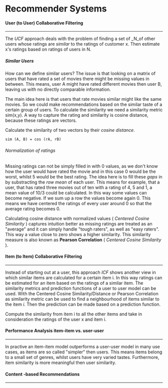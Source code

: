 # Recommender Systems

#### User (to User) Collaborative Filtering
________________________________
The _UCF_ approach deals with the problem of finding a set of _N_of other users whose ratings are _similar_ to the ratings of customer x.
Then estimate x's ratings based on ratings of users in N.

##### Similar Users
How can we define similar users? The issue is that looking on a matrix of users that have rated a set of movies
there might be missing values in between. This means, user A might have rated different movies then user B, leaving
us with no directly comparable information.

The main idea here is that users that rate movies similar might like the same movies. So we could make recommendations based
on the similar taste of a certain group of users. To calculate the similarity we need a similarity metric sim(x,y).
A way to capture the rating and similarity is cosine distance, because these ratings are vectors.

Calculate the similarity of two vectors by their _cosine distance_.

```
sim (A, B) = cos (rA, rB)
```

###### Normalization of ratings
Missing ratings can not be simply filled in with 0 values, as we don't know how the user would have rated the movie and in this case 0 would be the worst, whilst 5 would be the best rating. The idea here is to fill these _gaps_ in by substracting the _row mean_ of each user. This means for example, that a user, that has rated three movies out of ten with a rating of 4, 5 and 1, a mean value of 10/3 could be calculated. In this way some values can become negative.
If we sum up a row the values become again 0. This means we have centered the ratings of every user around 0 so that the average rating becomes 0.

Calculating cosine distance with normalized values ( _Centered Cosine Similarity_ ) captures intuition better as missing ratings are treated as an "average" and it can simply handle "tough raters", as well as "easy raters". This way a value close to zero shows a higher similarity.
This similarity measure is also known as **Pearson Correlation** ( _Centered Cosine Similarity_ ).

#### Item (to Item) Collaborative Filtering
__________________________

Instead of starting out at a user, this approach _ICF_ shows another view in which similar items are calculated for a certain item i. In this way ratings can be estimated for an item based on the ratings of a similar item. The similarity metrics and prediction functions of a user to user model can be used. With the Centered Cosine Similarity/Distance or Pearson Correlation as similarity metric can be used to find a neighbourhood of items similar to the item _i_. Then the prediction can be made based on a prediction function.

Compute the similarity from item i to all the other items and take in consideration the ratings of the user x and item i.

#### Performance Analysis item-item vs. user-user
________________________________

In practive an item-item model outperforms a user-user model in many use cases, as items are so called "simpler" then users. This means items belong to a small set of genres, whilst users have very varied tastes. Furthermore, item similarity is more meaningful then user similarity.

#### Content -based Recommendations
_________________________________

